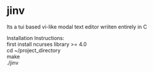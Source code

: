 jinv
====

Its a tui based vi-like modal text editor wriiten entirely in C

Installation Instructions:
<br>
first install ncurses library >= 4.0
<br>
cd ~/project_directory
<br>
make
<br>
./jinv <filename>
